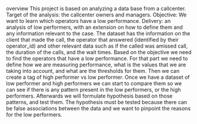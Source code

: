overview
This project is based on analyzing a data base from a callcenter. Target of the analysis: the callcenter owners and managers. Objective: We want to learn which operators have a low performance. Delivery: an analysis of low performers, with an extension on how to define them and any information relevant to the case.
The dataset has the information on the client that made the call, the operator that answered (identified by their operator_id) and other relevant data such as if the called was amissed call, the duration of the calls, and the wait times.
Based on the objective we need to find the operators that have a low performance. For that part we need to define how we are measuring performance, what is the values that we are taking into account, and what are the thresholds for them. Then we can create a tag of high performer vs low performer. Once we have a dataset of low performer and high performers we can start to compare them so we can see if there is any pattern present in the low performers, or the high performers. Afterwards we will formulate hypothesis based on those patterns, and test them. The hypothesis must be tested because there can be false associations between the data and we want to pinpoint the reasons for the low performers.
